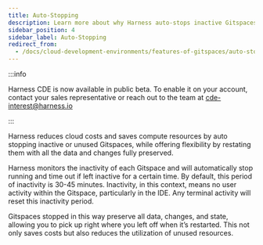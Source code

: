 ```yaml
---
title: Auto-Stopping
description: Learn more about why Harness auto-stops inactive Gitspaces.  
sidebar_position: 4
sidebar_label: Auto-Stopping
redirect_from:
  - /docs/cloud-development-environments/features-of-gitspaces/auto-stopping
---
```


:::info

Harness CDE is now available in public beta. To enable it on your account, contact your sales representative or reach out to the team at cde-interest@harness.io

:::

Harness reduces cloud costs and saves compute resources by auto stopping inactive or unused Gitspaces, while offering flexibility by restating them with all the data and changes fully preserved.

Harness monitors the inactivity of each Gitspace and will automatically stop running and time out if left inactive for a certain time. By default, this period of inactivity is 30-45 minutes. Inactivity, in this context, means no user activity within the Gitspace, particularly in the IDE. Any terminal activity will reset this inactivity period.

Gitspaces stopped in this way preserve all data, changes, and state, allowing you to pick up right where you left off when it’s restarted. This not only saves costs but also reduces the utilization of unused resources.

